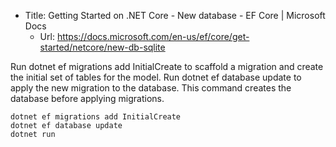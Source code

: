 * Title:	Getting Started on .NET Core - New database - EF Core | Microsoft Docs
  * Url:	https://docs.microsoft.com/en-us/ef/core/get-started/netcore/new-db-sqlite

Run dotnet ef migrations add InitialCreate to scaffold a migration and create the initial set of tables for the model.
Run dotnet ef database update to apply the new migration to the database. This command creates the database before applying migrations.

```
dotnet ef migrations add InitialCreate
dotnet ef database update
dotnet run
```